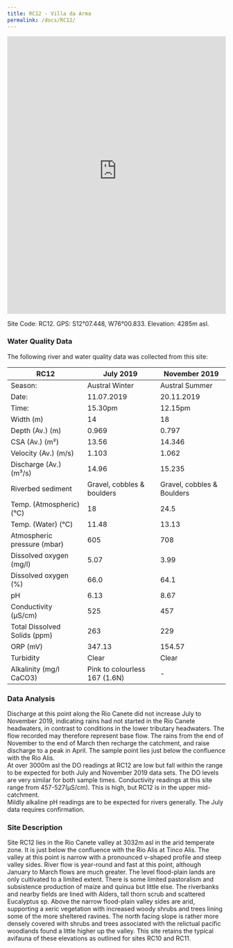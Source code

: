 ```yaml
---
title: RC12 - Villa da Arma
permalink: /docs/RC12/
---
```


<iframe width="100%" height="640" allowfullscreen style="border-style:none;" src="https://cavep-undc-hosting.netlify.com/sites/RC12/app-files/"></iframe>

Site Code: RC12.  GPS: S12°07.448, W76°00.833. Elevation:
4285m asl.

### Water Quality Data

The following river and water quality data was collected from this site:

| RC12                        | July 2019                      | November 2019            |
|------------------------------|-------------------------------|--------------------------|
| Season:                      | Austral Winter                | Austral Summer           |
| Date:                        | 11.07.2019                    | 20.11.2019               |
| Time:                        | 15.30pm                       | 12.15pm                  |
| Width (m)                    | 14                            | 18                       |
| Depth (Av.) (m)              | 0.969                         | 0.797                    |
| CSA (Av.) (m²)               | 13.56                         | 14.346                   |
| Velocity (Av.) (m/s)         | 1.103                         | 1.062                    |
| Discharge (Av.) (m³/s)       | 14.96                         | 15.235                   |
| Riverbed sediment            | Gravel, cobbles & boulders    | Gravel, cobbles & Boulders |
| Temp. (Atmospheric) (°C)     | 18                            | 24.5
| Temp. (Water) (°C)           | 11.48                         | 13.13                    |
| Atmospheric pressure (mbar)  | 605                           | 708                      |
| Dissolved oxygen (mg/l)      | 5.07                          | 3.99                     |
| Dissolved oxygen (%)         | 66.0                          | 64.1                     |
| pH                           | 6.13                          | 8.67                     |
| Conductivity (µS/cm)         | 525                           | 457                      |
| Total Dissolved Solids (ppm) | 263                           | 229                      |
| ORP (mV)                     | 347.13                        | 154.57                   |
| Turbidity                    | Clear                         | Clear                    |
| Alkalinity (mg/l CaCO3)      | Pink to colourless 167 (1.6N) |  -                       |

### Data Analysis
Discharge at this point along the Rio Canete did not increase July to November 2019, indicating rains had not started in the Rio Canete headwaters, in contrast to conditions in the lower tributary headwaters. The flow recorded may therefore represent base flow. The rains from the end of November to the end of March then recharge the catchment, and raise discharge to a peak in April. The sample point lies just below the confluence with the Rio Alis.                                                                                            
  At over 3000m asl the DO readings at RC12 are low but fall within the range to be expected for both July and November 2019 data sets. The DO levels are very similar for both sample times. Conductivity readings at this site range from 457-527(µS/cm). This is high, but RC12 is in the upper mid-catchment.   
  Mildly alkaline pH readings are to be expected for rivers generally. The July data requires confirmation. 
  
### Site Description
Site RC12 lies in the Rio Canete valley at 3032m asl in the arid temperate zone. It is just below the confluence with the Rio Alis at Tinco Alis. The valley at this point is narrow with a pronounced v-shaped profile and steep valley sides. River flow is year-round and fast at this point, although January to March flows are much greater.
  The level flood-plain lands are only cultivated to a limited extent. There is some limited pastoralism and subsistence production of maize and quinua but little else. The riverbanks and nearby fields are lined with Alders, tall thorn scrub and scattered Eucalyptus sp. 
  Above the narrow flood-plain valley sides are arid, supporting a xeric vegetation with increased woody shrubs and trees lining some of the more sheltered ravines. The north facing slope is rather more densely covered with shrubs and trees associated with the relictual pacific woodlands found a little higher up the valley. This site retains the typical avifauna of these elevations as outlined for sites RC10 and RC11. 
